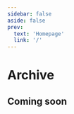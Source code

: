 ```yaml
---
sidebar: false
aside: false
prev:
  text: 'Homepage'
  link: '/'
---
```

# Archive

## Coming soon
